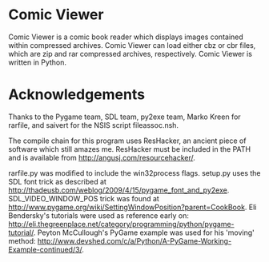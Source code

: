 Comic Viewer
============
Comic Viewer is a comic book reader which displays images contained within
compressed archives. Comic Viewer can load either cbz or cbr files, which are
zip and rar compressed archives, respectively. Comic Viewer is written in
Python.

Acknowledgements
================
Thanks to the Pygame team, SDL team, py2exe team, Marko Kreen for rarfile,
and saivert for the NSIS script fileassoc.nsh.

The compile chain for this program uses ResHacker, an ancient piece of software
which still amazes me. ResHacker must be included in the PATH and is available
from <http://angusj.com/resourcehacker/>.

rarfile.py was modified to include the win32process flags.
setup.py uses the SDL font trick as described at
    <http://thadeusb.com/weblog/2009/4/15/pygame_font_and_py2exe>.
SDL_VIDEO_WINDOW_POS trick was found at
    <http://www.pygame.org/wiki/SettingWindowPosition?parent=CookBook>.
Eli Bendersky's tutorials were used as reference early on:
    <http://eli.thegreenplace.net/category/programming/python/pygame-tutorial/>.
Peyton McCullough's PyGame example was used for his 'moving' method:
    <http://www.devshed.com/c/a/Python/A-PyGame-Working-Example-continued/3/>.
